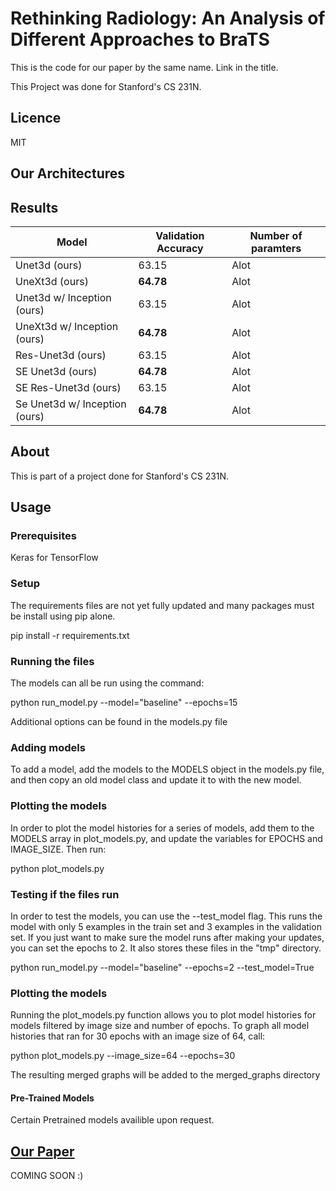 # Rethinking Radiology: An Analysis of Different Approaches to BraTS

This is the code for our paper by the same name. Link in the title.

This Project was done for Stanford's CS 231N.

## Licence
MIT

## Our Architectures

## Results

| Model | Validation Accuracy | Number of paramters
| --- | --- | -- |
| Unet3d (ours) | 63.15 | Alot |
| UneXt3d (ours)| **64.78** | Alot |
| Unet3d w/ Inception (ours) | 63.15 | Alot |
| UneXt3d w/ Inception (ours)| **64.78** | Alot |
| Res-Unet3d (ours) | 63.15 | Alot |
| SE Unet3d (ours)| **64.78** | Alot |
| SE Res-Unet3d (ours) | 63.15 | Alot |
| Se Unet3d w/ Inception (ours)| **64.78** | Alot |

## About
This is part of a project done for Stanford's CS 231N.

## Usage

### Prerequisites
Keras for TensorFlow

### Setup
The requirements files are not yet fully updated and many packages must be install using pip alone.

pip install -r requirements.txt


### Running the files

The models can all be run using the command:

python run_model.py --model="baseline" --epochs=15

Additional options can be found in the models.py file

### Adding models

To add a model, add the models to the MODELS object in the models.py file, and then copy an old model class and update it to with the new model.


### Plotting the models
In order to plot the model histories for a series of models, add them to the MODELS array in plot_models.py, and update the variables for EPOCHS and IMAGE_SIZE. Then run:


python plot_models.py


### Testing if the files run

In order to test the models, you can use the --test_model flag. This runs the model with only 5 examples in the train set and 3 examples in the validation set. If you just want to make sure the model runs after making your updates, you can set the epochs to 2. It also stores these files in the "tmp" directory.

python run_model.py --model="baseline" --epochs=2 --test_model=True

### Plotting the models

Running the plot_models.py function allows you to plot model histories for models filtered by image size and number of epochs. To graph all model histories that ran for 30 epochs with an image size of 64, call:

python plot_models.py --image_size=64 --epochs=30

The resulting merged graphs will be added to the merged_graphs directory

#### Pre-Trained Models

Certain Pretrained models availible upon request.

## [Our Paper]()
COMING SOON :)